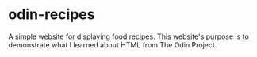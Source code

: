 # odin-recipes

A simple website for displaying food recipes. This website's purpose is to demonstrate what I learned about HTML from The Odin Project.
